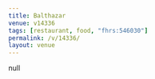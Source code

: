 ```yaml
---
title: Balthazar
venue: v14336
tags: [restaurant, food, "fhrs:546030"]
permalink: /v/14336/
layout: venue
---
```

null